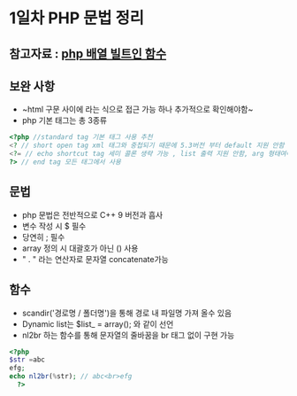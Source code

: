 # 1일차 PHP 문법 정리

## 참고자료 : [php  배열 빌트인 함수](https://www.php.net/manual-lookup.php?pattern=array+func&scope=quickref)

## 보완 사항
- ~html 구문 사이에 <?=  ?> 라는 식으로 접근 가능 하나 추가적으로 확인해야함~
- php 기본 태그는 총 3종류
```php
<?php //standard tag 기본 태그 사용 추천
<? // short open tag xml 태그와 중첩되기 때문에 5.3버전 부터 default 지원 안함 ini에서 on 할 수 있음
<?= // echo shortcut tag 세미 콜론 생략 가능 , list 출력 지원 안함, arg 형태여야 하는 듯
?> // end tag 모든 태그에서 사용
```

## 문법
- php 문법은 전반적으로 C++ 9 버전과 흡사
- 변수 작성 시 $ 필수 
- 당연히 ; 필수
- array 정의 시 대괄호가 아닌 () 사용
-  " . " 라는 연산자로 문자열 concatenate가능


## 함수
- scandir('경로명 / 폴더명')을 통해 경로 내 파일명 가져 올수 있음
- Dynamic list는 $list_ = array(); 와 같이 선언 
- nl2br 하는 함수를 통해 문자열의 줄바꿈을 br 태그 없이 구현 가능
```php
<?php  
$str =abc
efg;
echo nl2br(%str); // abc<br>efg
  ?>
```

